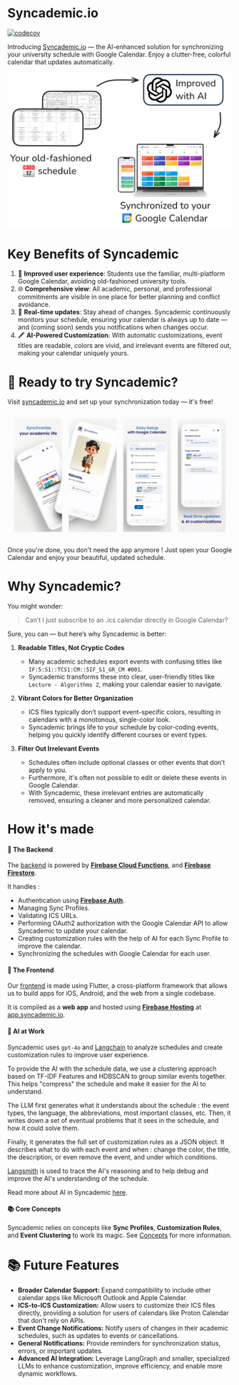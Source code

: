 # Syncademic.io

[![codecov](https://codecov.io/github/SuperMuel/Syncademic/graph/badge.svg?token=7DXVVYQUVF)](https://codecov.io/github/SuperMuel/Syncademic)

Introducing [Syncademic.io](https://syncademic.io) — the AI-enhanced solution for synchronizing your university schedule with Google Calendar. Enjoy a clutter-free, colorful calendar that updates automatically.

![Diagram of Syncademic](images/diagram_exalidraw.png)

# Key Benefits of Syncademic

1. 📱 **Improved user experience**: Students use the familiar, multi-platform Google Calendar, avoiding old-fashioned university tools.
2. 🌐 **Comprehensive view**: All academic, personal, and professional commitments are visible in one place for better planning and conflict avoidance.
3. 🔄 **Real-time updates**: Stay ahead of changes. Syncademic continuously monitors your schedule, ensuring your calendar is always up to date — and (coming soon) sends you notifications when changes occur.
4. 🖍️ **AI-Powered Customization**: With automatic customizations, event titles are readable, colors are vivid, and irrelevant events are filtered out, making your calendar uniquely yours.

# 🚀 Ready to try Syncademic?
Visit [syncademic.io](https://syncademic.io) and set up your synchronization today — it's free!

![Screenshots of Syncademic App](images/app_screens.jpg)


Once you're done, you don't need the app anymore ! Just open your Google Calendar and enjoy your beautiful, updated schedule.

# Why Syncademic?

You might wonder: 

> Can’t I just subscribe to an .ics calendar directly in Google Calendar?

Sure, you can — but here’s why Syncademic is better:

1. **Readable Titles, Not Cryptic Codes**  
   - Many academic schedules export events with confusing titles like `IF:5:S1::TCS1:CM::5IF_S1_GR_CM #001`.  
   - Syncademic transforms these into clear, user-friendly titles like `Lecture - Algorithms 2`, making your calendar easier to navigate.

2. **Vibrant Colors for Better Organization**  
   - ICS files typically don’t support event-specific colors, resulting in calendars with a monotonous, single-color look.  
   - Syncademic brings life to your schedule by color-coding events, helping you quickly identify different courses or event types.

3. **Filter Out Irrelevant Events**  
   - Schedules often include optional classes or other events that don’t apply to you.  
   - Furthermore, it's often not possible to edit or delete these events in Google Calendar.
   - With Syncademic, these irrelevant entries are automatically removed, ensuring a cleaner and more personalized calendar.

# How it's made

#### 🧠 **The Backend**
The [backend](./functions/README.md) is powered by [**Firebase Cloud Functions**](https://firebase.google.com/docs/functions), and [**Firebase Firestore**](https://firebase.google.com/docs/firestore).

It handles :
- Authentication using [**Firebase Auth**](https://firebase.google.com/docs/auth).
- Managing Sync Profiles.
- Validating ICS URLs.
- Performing OAuth2 authorization with the Google Calendar API to allow Syncademic to update your calendar.
- Creating customization rules with the help of AI for each Sync Profile to improve the calendar.
- Synchronizing the schedules with Google Calendar for each user.

#### 📱 **The Frontend**
Our [frontend](./syncademic_app/README.md) is made using Flutter, a cross-platform framework that allows us to build apps for iOS, Android, and the web from a single codebase.

It is compiled as a **web app** and hosted using [**Firebase Hosting**](https://firebase.google.com/docs/hosting) at [app.syncademic.io](https://app.syncademic.io).


#### 🤖 **AI at Work**
Syncademic uses `gpt-4o` and [Langchain](https://langchain.com/) to analyze schedules and create customization rules to improve user experience.

To provide the AI with the schedule data, we use a clustering approach based on TF-IDF Features and HDBSCAN to group similar events together. This helps "compress" the schedule and make it easier for the AI to understand.

The LLM first generates what it understands about the schedule : the event types, the language, the abbreviations, most important classes, etc. Then, it writes down a set of eventual problems that it sees in the schedule, and how it could solve them. 

Finally, it generates the full set of customization rules as a JSON object. It describes what to do with each event and when : change the color, the title, the description, or even remove the event, and under which conditions.

[Langsmith](https://www.langchain.com/langsmith) is used to trace the AI's reasoning and to help debug and improve the AI's understanding of the schedule.

Read more about AI in Syncademic [here](./dev/docs/ai.md).


#### 📚 **Core Concepts**
Syncademic relies on concepts like **Sync Profiles**, **Customization Rules**, and **Event Clustering** to work its magic. See [Concepts](./dev/docs/concepts.md) for more information.


# 📚 Future Features

- **Broader Calendar Support:** Expand compatibility to include other calendar apps like Microsoft Outlook and Apple Calendar.
- **ICS-to-ICS Customization:** Allow users to customize their ICS files directly, providing a solution for users of calendars like Proton Calendar that don't rely on APIs.
- **Event Change Notifications:** Notify users of changes in their academic schedules, such as updates to events or cancellations.
- **General Notifications:** Provide reminders for synchronization status, errors, or important updates.
- **Advanced AI Integration:** Leverage LangGraph and smaller, specialized LLMs to enhance customization, improve efficiency, and enable more dynamic workflows.

